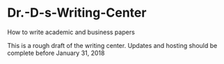 # Dr.-D-s-Writing-Center
How to write academic and business papers

This is a rough draft of the writing center.
Updates and hosting should be complete before January 31, 2018
